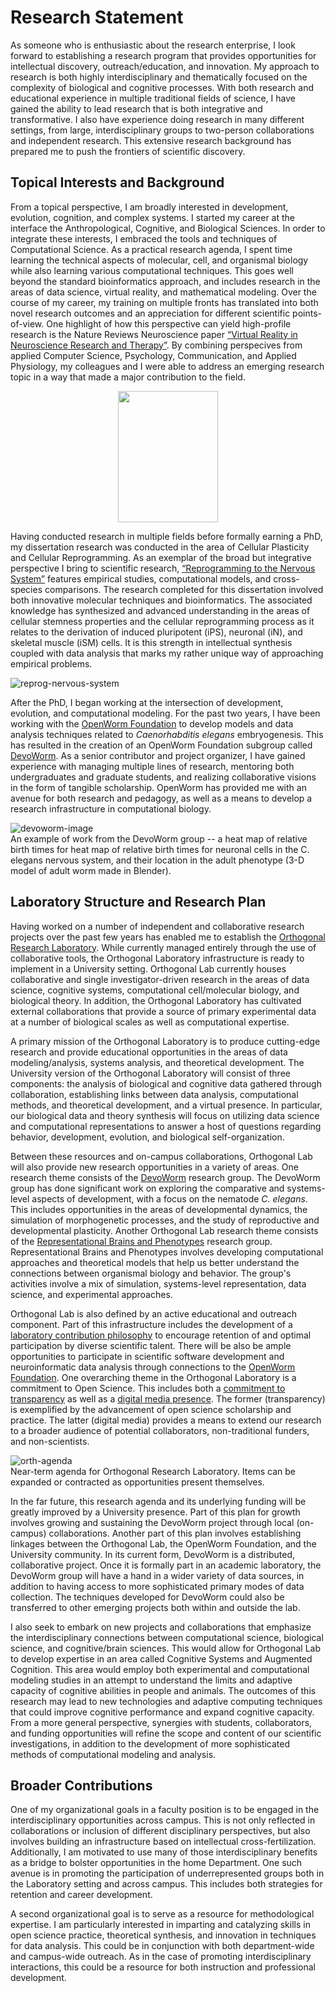 # Research Statement

As someone who is enthusiastic about the research enterprise, I look forward to establishing a research program that provides opportunities for intellectual discovery, outreach/education, and innovation. My approach to research is both highly interdisciplinary and thematically focused on the complexity of biological and cognitive processes. With both research and educational experience in multiple traditional fields of science, I have gained the ability to lead research that is both integrative and transformative. I also have experience doing research in many different settings, from large, interdisciplinary groups to two-person collaborations and independent research. This extensive research background has prepared me to push the frontiers of scientific discovery.

## Topical Interests and Background<br>
From a topical perspective, I am broadly interested in development, evolution, cognition, and complex systems. I started my career at the interface the Anthropological, Cognitive, and Biological Sciences. In order to integrate these interests, I embraced the tools and techniques of Computational Science. As a practical research agenda, I spent time learning the technical aspects of molecular, cell, and organismal biology while also learning various computational techniques. This goes well beyond the standard bioinformatics approach, and includes research in the areas of data science, virtual reality, and mathematical modeling. Over the course of my career, my training on multiple fronts has translated into both novel research outcomes and an appreciation for different scientific points-of-view. One highlight of how this perspective can yield high-profile research is the Nature Reviews Neuroscience paper [“Virtual Reality in Neuroscience Research and Therapy”](https://osf.io/n2xvp/). By combining perspecives from applied Computer Science, Psychology, Communication, and Applied Physiology, my colleagues and I were able to address an emerging research topic in a way that made a major contribution to the field.

<p align="center">
  <img width="160" height="210" src="https://user-images.githubusercontent.com/2716218/30246382-f6f5aaea-95bd-11e7-9fa3-b7df00c296e0.jpg">
</p>

Having conducted research in multiple fields before formally earning a PhD, my dissertation research was conducted in the area of Cellular Plasticity and Cellular Reprogramming. As an exemplar of the broad but integrative perspective I bring to scientific research, [“Reprogramming to the Nervous System”](https://osf.io/v7dnk) features empirical studies, computational models, and cross-species comparisons. The research completed for this dissertation involved both innovative molecular techniques and bioinformatics. The associated knowledge has synthesized and advanced understanding in the areas of cellular stemness properties and the cellular reprogramming process as it relates to the derivation of induced pluripotent (iPS), neuronal (iN), and skeletal muscle (iSM) cells. It is this strength in intellectual synthesis coupled with data analysis that marks my rather unique way of approaching empirical problems.

![reprog-nervous-system](https://user-images.githubusercontent.com/2716218/30246394-51938b84-95be-11e7-975a-0131eacd85f4.png)

After the PhD, I began working at the intersection of development, evolution, and computational modeling. For the past two years, I have been working with the [OpenWorm Foundation](http://openworm.org) to develop models and data analysis techniques related to _Caenorhabditis elegans_ embryogenesis. This has resulted in the creation of an OpenWorm Foundation subgroup called [DevoWorm](http://devoworm.weebly.com/). As a senior contributor and project organizer, I have gained experience with managing multiple lines of research, mentoring both undergraduates and graduate students, and realizing collaborative visions in the form of tangible scholarship. OpenWorm has provided me with an avenue for both research and pedagogy, as well as a means to develop a research infrastructure in computational biology.

![devoworm-image](https://user-images.githubusercontent.com/2716218/30246666-386a73b8-95c6-11e7-83e9-2c967b29f6ec.png)<BR>
An example of work from the DevoWorm group -- a heat map of relative birth times for heat map of relative birth times for neuronal cells in the C. elegans nervous system, and their location in the adult phenotype (3-D model of adult worm made in Blender).

## Laboratory Structure and Research Plan<br>
Having worked on a number of independent and collaborative research projects over the past few years has enabled me to establish the [Orthogonal Research Laboratory](https://orthogonal-research.weebly.com/). While currently managed entirely through the use of collaborative tools, the Orthogonal Laboratory infrastructure is ready to implement in a University setting. Orthogonal Lab currently houses collaborative and single investigator-driven research in the areas of data science, cognitive systems, computational cell/molecular biology, and biological theory. In addition, the Orthogonal Laboratory has cultivated external collaborations that provide a source of primary experimental data at a number of biological scales as well as computational expertise. 

A primary mission of the Orthogonal Laboratory is to produce cutting-edge research and provide educational opportunities in the areas of data modeling/analysis, systems analysis, and theoretical development. The University version of the Orthogonal Laboratory will consist of three components: the analysis of biological and cognitive data gathered through collaboration, establishing links between data analysis, computational methods, and theoretical development, and a virtual presence. In particular, our biological data and theory synthesis will focus on utilizing data science and computational representations to answer a host of questions regarding behavior, development, evolution, and biological self-organization. 

Between these resources and on-campus collaborations, Orthogonal Lab will also provide new research opportunities in a variety of areas. One research theme consists of the [DevoWorm](https://devoworm.weebly.com/) research group. The DevoWorm group has done significant work on exploring the comparative and systems-level aspects of development, with a focus on the nematode _C. elegans_. This includes opportunities in the areas of developmental dynamics, the simulation of morphogenetic processes, and the study of reproductive and developmental plasticity. Another Orthogonal Lab research theme consists of the [Representational Brains and Phenotypes](https://representational-brains-phenotypes.weebly.com/) research group. Representational Brains and Phenotypes involves developing computational approaches and theoretical models that help us better understand the connections between organismal biology and behavior. The group's activities involve a mix of simulation, systems-level representation, data science, and experimental approaches.

Orthogonal Lab is also defined by an active educational and outreach component. Part of this infrastructure includes the development of a [laboratory contribution philosophy](https://osf.io/7twnu/) to encourage retention of and optimal participation by diverse scientific talent. There will be also be ample opportunities to participate in scientific software development and neuroinformatic data analysis through connections to the [OpenWorm Foundation](http://www.openworm.org/). One overarching theme in the Orthogonal Laboratory is a commitment to Open Science. This includes both a [commitment to transparency](https://orthogonal-research.weebly.com/sci-infrastructure.html) as well as a [digital media presence](https://orthogonal-research.weebly.com/media.html). The former (transparency) is exemplified by the advancement of open science scholarship and practice. The latter (digital media) provides a means to extend our research to a broader audience of potential collaborators, non-traditional funders, and non-scientists. 

![orth-agenda](https://user-images.githubusercontent.com/2716218/45112201-a291fb00-b10c-11e8-9be0-cf68ee12a19f.png)<BR>
Near-term agenda for Orthogonal Research Laboratory. Items can be expanded or contracted as opportunities present themselves.

In the far future, this research agenda and its underlying funding will be greatly improved by a University presence. Part of this plan for growth involves growing and sustaining the DevoWorm project through local (on-campus) collaborations. Another part of this plan involves establishing linkages between the Orthogonal Lab, the OpenWorm Foundation, and the University community. In its current form, DevoWorm is a distributed, collaborative project. Once it is formally part in an academic laboratory, the DevoWorm group will have a hand in a wider variety of data sources, in addition to having access to more sophisticated primary modes of data collection. The techniques developed for DevoWorm could also be transferred to other emerging projects both within and outside the lab.

I also seek to embark on new projects and collaborations that emphasize the interdisciplinary connections between computational science, biological science, and cognitive/brain sciences. This would allow for Orthogonal Lab to develop expertise in an area called Cognitive Systems and Augmented Cognition. This area would employ both experimental and computational modeling studies in an attempt to understand the limits and adaptive capacity of cognitive abilities in people and animals. The outcomes of this research may lead to new technologies and adaptive computing techniques that could improve cognitive performance and expand cognitive capacity. From a more general perspective, synergies with students, collaborators, and funding opportunities will refine the scope and content of our scientific investigations, in addition to the development of more sophisticated methods of computational modeling and analysis.

## Broader Contributions<br>
One of my organizational goals in a faculty position is to be engaged in the interdisciplinary opportunities across campus. This is not only reflected in collaborations or inclusion of different disciplinary perspectives, but also involves building an infrastructure based on intellectual cross-fertilization. Additionally, I am motivated to use many of those interdisciplinary benefits as a bridge to bolster opportunities in the home Department. One such avenue is in promoting the participation of underrepresented groups both in the Laboratory setting and across campus. This includes both strategies for retention and career development.

A second organizational goal is to serve as a resource for methodological expertise. I am particularly interested in imparting and catalyzing skills in open science practice, theoretical synthesis, and innovation in techniques for data analysis. This could be in conjunction with both department-wide and campus-wide outreach. As in the case of promoting interdisciplinary interactions, this could be a resource for both instruction and professional development.
